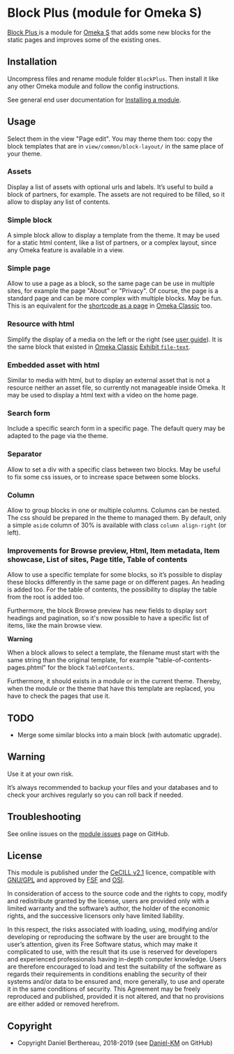 Block Plus (module for Omeka S)
===============================

[Block Plus ] is a module for [Omeka S] that adds some new blocks for the static
pages and improves some of the existing ones.


Installation
------------

Uncompress files and rename module folder `BlockPlus`. Then install it like any
other Omeka module and follow the config instructions.

See general end user documentation for [Installing a module].


Usage
-----

Select them in the view "Page edit". You may theme them too: copy the block
templates that are in `view/common/block-layout/` in the same place of your
theme.

### Assets

Display a list of assets with optional urls and labels. It’s useful to build a
block of partners, for example. The assets are not required to be filled, so it
allow to display any list of contents.

### Simple block

A simple block allow to display a template from the theme. It may be used for a
static html content, like a list of partners, or a complex layout, since any
Omeka feature is available in a view.

### Simple page

Allow to use a page as a block, so the same page can be use in multiple sites,
for example the page "About" or "Privacy". Of course, the page is a standard
page and can be more complex with multiple blocks. May be fun.
This is an equivalent for the [shortcode as a page] in [Omeka Classic] too.

### Resource with html

Simplify the display of a media on the left or the right (see [user guide]). It
is the same block that existed in [Omeka Classic] [Exhibit `file-text`].

### Embedded asset with html

Similar to media with html, but to display an external asset that is not a
resource neither an asset file, so currently not manageable inside Omeka. It may
be used to display a html text with a video on the home page.

### Search form

Include a specific search form in a specific page. The default query may be
adapted to the page via the theme.

### Separator

Allow to set a div with a specific class between two blocks. May be useful to
fix some css issues, or to increase space between some blocks.

### Column

Allow to group blocks in one or multiple columns. Columns can be nested. The
css should be prepared in the theme to managed them. By default, only a simple
`aside` column of 30% is available with class `column align-right` (or left).

### Improvements for Browse preview, Html, Item metadata, Item showcase, List of sites, Page title, Table of contents

Allow to use a specific template for some blocks, so it’s possible to display
these blocks differently in the same page or on different pages. An heading is
added too. For the table of contents, the possibility to display the table from
the root is added too.

Furthermore, the block Browse preview has new fields to display sort headings
and pagination, so it's now possible to have a specific list of items, like the
main browse view.


**Warning**

When a block allows to select a template, the filename must start with the same
string than the original template, for example "table-of-contents-pages.phtml"
for the block `TableOfContents`.

Furthermore, it should exists in a module or in the current theme. Thereby, when
the module or the theme that have this template are replaced, you have to check
the pages that use it.


TODO
----

- Merge some similar blocks into a main block (with automatic upgrade).


Warning
-------

Use it at your own risk.

It’s always recommended to backup your files and your databases and to check
your archives regularly so you can roll back if needed.


Troubleshooting
---------------

See online issues on the [module issues] page on GitHub.


License
-------

This module is published under the [CeCILL v2.1] licence, compatible with
[GNU/GPL] and approved by [FSF] and [OSI].

In consideration of access to the source code and the rights to copy, modify and
redistribute granted by the license, users are provided only with a limited
warranty and the software’s author, the holder of the economic rights, and the
successive licensors only have limited liability.

In this respect, the risks associated with loading, using, modifying and/or
developing or reproducing the software by the user are brought to the user’s
attention, given its Free Software status, which may make it complicated to use,
with the result that its use is reserved for developers and experienced
professionals having in-depth computer knowledge. Users are therefore encouraged
to load and test the suitability of the software as regards their requirements
in conditions enabling the security of their systems and/or data to be ensured
and, more generally, to use and operate it in the same conditions of security.
This Agreement may be freely reproduced and published, provided it is not
altered, and that no provisions are either added or removed herefrom.


Copyright
---------

* Copyright Daniel Berthereau, 2018-2019 (see [Daniel-KM] on GitHub)


[Block Plus]: https://github.com/Daniel-KM/Omeka-S-module-BlockPlus
[Omeka S]: https://omeka.org/s
[Installing a module]: http://dev.omeka.org/docs/s/user-manual/modules/#installing-modules
[shortcode as a page]: https://github.com/omeka/plugin-SimplePages/pull/24
[Omeka Classic]: https://omeka.org/classic
[Exhibit `file-text`]: https://omeka.org/classic/docs/Plugins/ExhibitBuilder
[user guide]: https://omeka.org/s/docs/user-manual/sites/site_pages/#media
[module issues]: https://github.com/Daniel-KM/Omeka-S-module-BlockPlus/issues
[CeCILL v2.1]: https://www.cecill.info/licences/Licence_CeCILL_V2.1-en.html
[GNU/GPL]: https://www.gnu.org/licenses/gpl-3.0.html
[FSF]: https://www.fsf.org
[OSI]: http://opensource.org
[MIT]: http://http://opensource.org/licenses/MIT
[Daniel-KM]: https://github.com/Daniel-KM "Daniel Berthereau"
